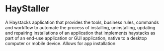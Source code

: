 # HayStaller
A Haystacks application that provides the tools, business rules, commands and workflow to automate the process of installing, uninstalling, updating and repairing installations of an application that implements haystacks as part of an end-use application or GUI application, native to a desktop computer or mobile device. Allows for app installation
